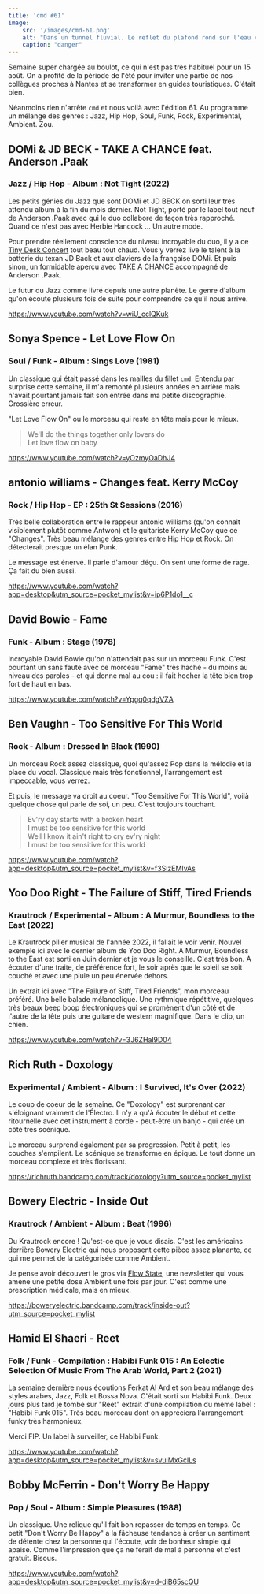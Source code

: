 ```yaml
---
title: 'cmd #61'
image:
    src: '/images/cmd-61.png'
    alt: "Dans un tunnel fluvial. Le reflet du plafond rond sur l'eau crée une forme de cercle. Un panneau Danger"
    caption: "danger"
---
```


Semaine super chargée au boulot, ce qui n'est pas très habituel pour un 15
août. On a profité de la période de l'été pour inviter une partie de nos
collègues proches à Nantes et se transformer en guides touristiques. C'était
bien.

Néanmoins rien n'arrête `cmd` et nous voilà avec l'édition 61. Au programme un
mélange des genres : Jazz, Hip Hop, Soul, Funk, Rock, Experimental, Ambient.
Zou.



## DOMi & JD BECK - TAKE A CHANCE feat. Anderson .Paak

### Jazz / Hip Hop - Album : Not Tight (2022)

Les petits génies du Jazz que sont DOMi et JD BECK on sorti leur très attendu
album à la fin du mois dernier. Not Tight, porté par le label tout neuf de
Anderson .Paak avec qui le duo collabore de façon très rapproché. Quand ce
n'est pas avec Herbie Hancock ... Un autre mode.

Pour prendre réellement conscience du niveau incroyable du duo, il y a ce [Tiny
Desk Concert](https://www.youtube.com/watch?v=ANPbOxaRIO0) tout beau tout
chaud. Vous y verrez live le talent à la batterie du texan JD Back et aux
claviers de la française DOMi. Et puis sinon, un formidable aperçu avec TAKE A
CHANCE accompagné de Anderson .Paak.

Le futur du Jazz comme livré depuis une autre planète. Le genre d'album qu'on
écoute plusieurs fois de suite pour comprendre ce qu'il nous arrive.

https://www.youtube.com/watch?v=wiU_cclQKuk


## Sonya Spence - Let Love Flow On

### Soul / Funk - Album : Sings Love (1981)

Un classique qui était passé dans les mailles du fillet `cmd`. Entendu par
surprise cette semaine, il m'a remonté plusieurs années en arrière mais n'avait
pourtant jamais fait son entrée dans ma petite discographie. Grossière erreur.

"Let Love Flow On" ou le morceau qui reste en tête mais pour le mieux.

> We'll do the things together only lovers do<br />
> Let love flow on baby<br />

https://www.youtube.com/watch?v=yOzmyOaDhJ4



## antonio williams - Changes feat. Kerry McCoy

### Rock / Hip Hop - EP :  25th St Sessions (2016)

Très belle collaboration entre le rappeur antonio williams (qu'on connait
visiblement plutôt comme Antwon) et le guitariste Kerry McCoy que ce "Changes".
Très beau mélange des genres entre Hip Hop et Rock. On détecterait presque un
élan Punk.

Le message est énervé. Il parle d'amour déçu. On sent une forme de rage. Ça
fait du bien aussi.

https://www.youtube.com/watch?app=desktop&utm_source=pocket_mylist&v=ip6P1do1__c



## David Bowie - Fame

### Funk - Album : Stage (1978)

Incroyable David Bowie qu'on n'attendait pas sur un morceau Funk. C'est
pourtant un sans faute avec ce morceau "Fame" très haché - du moins au niveau
des paroles - et qui donne mal au cou : il fait hocher la tête bien trop fort
de haut en bas.

https://www.youtube.com/watch?v=Ypgq0qdgVZA



## Ben Vaughn - Too Sensitive For This World

### Rock - Album : Dressed In Black (1990)

Un morceau Rock assez classique, quoi qu'assez Pop dans la mélodie et la place
du vocal. Classique mais très fonctionnel, l'arrangement est impeccable, vous
verrez.

Et puis, le message va droit au coeur. "Too Sensitive For This World", voilà
quelque chose qui parle de soi, un peu. C'est toujours touchant.

> Ev'ry day starts with a broken heart<br />
> I must be too sensitive for this world<br />
> Well I know it ain't right to cry ev'ry night<br />
> I must be too sensitive for this world

https://www.youtube.com/watch?app=desktop&utm_source=pocket_mylist&v=f3SizEMIvAs




## Yoo Doo Right - The Failure of Stiff, Tired Friends

### Krautrock / Experimental - Album : A Murmur, Boundless to the East (2022)

Le Krautrock pilier musical de l'année 2022, il fallait le voir venir. Nouvel
exemple ici avec le dernier album de Yoo Doo Right. A Murmur, Boundless to the
East est sorti en Juin dernier et je vous le conseille. C'est très bon. À
écouter d'une traite, de préférence fort, le soir après que le soleil se soit
couché et avec une pluie un peu énervée dehors.

Un extrait ici avec "The Failure of Stiff, Tired Friends", mon morceau préféré.
Une belle balade mélancolique. Une rythmique répétitive, quelques très beaux
beep boop électroniques qui se promènent d'un côté et de l'autre de la tête puis
une guitare de western magnifique. Dans le clip, un chien.

https://www.youtube.com/watch?v=3J6ZHal9D04



## Rich Ruth - Doxology

### Experimental / Ambient - Album : I Survived, It's Over (2022)

Le coup de coeur de la semaine. Ce "Doxology" est surprenant car s'éloignant
vraiment de l'Électro. Il n'y a qu'à écouter le début et cette ritournelle
avec cet instrument à corde - peut-être un banjo - qui crée un côté très
scénique.

Le morceau surprend également par sa progression. Petit à petit, les couches
s'empilent. Le scénique se transforme en épique. Le tout donne un morceau
complexe et très florissant.

https://richruth.bandcamp.com/track/doxology?utm_source=pocket_mylist



## Bowery Electric - Inside Out

### Krautrock / Ambient - Album : Beat (1996)

Du Krautrock encore ! Qu'est-ce que je vous disais. C'est les américains
derrière Bowery Electric qui nous proposent cette pièce assez planante, ce qui
me permet de la catégorisée comme Ambient.

Je pense avoir découvert le gros via [Flow State](https://www.flowstate.fm/),
une newsletter qui vous amène une petite dose Ambient une fois par jour. C'est
comme une prescription médicale, mais en mieux.

https://boweryelectric.bandcamp.com/track/inside-out?utm_source=pocket_mylist



## Hamid El Shaeri - Reet

### Folk / Funk - Compilation : Habibi Funk 015 : An Eclectic Selection Of Music From The Arab World, Part 2 (2021)

La [semaine dernière](https://cmd.wuips.com/post/2022-08-12-cmd-60) nous
écoutions Ferkat Al Ard et son beau mélange des styles arabes, Jazz, Folk et
Bossa Nova. C'était sorti sur Habibi Funk. Deux jours plus tard je tombe sur
"Reet" extrait d'une compilation du même label : "Habibi Funk 015". Très beau
morceau dont on appréciera l'arrangement funky très harmonieux.

Merci FIP. Un label à surveiller, ce Habibi Funk.

https://www.youtube.com/watch?app=desktop&utm_source=pocket_mylist&v=svuiMxGclLs





## Bobby McFerrin - Don't Worry Be Happy

### Pop / Soul - Album : Simple Pleasures (1988)

Un classique. Une relique qu'il fait bon repasser de temps en temps. Ce petit
"Don't Worry Be Happy" a la fâcheuse tendance à créer un sentiment de détente
chez la personne qui l'écoute, voir de bonheur simple qui apaise. Comme
l'impression que ça ne ferait de mal à personne et c'est gratuit. Bisous.

https://www.youtube.com/watch?app=desktop&utm_source=pocket_mylist&v=d-diB65scQU





